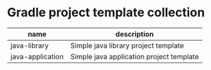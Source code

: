 # Gradle project template collection


| name             | description                              |
|------------------|------------------------------------------|
| java-library     | Simple java library project template     |
| java-application | Simple java application project template |

